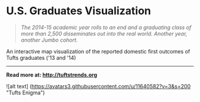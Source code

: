 # U.S. Graduates Visualization

> *The 2014-15 academic year rolls to an end and a graduating class of more than 2,500 disseminates out into the real world. Another year, another Jumbo cohort.*

 An interactive map visualization of the reported domestic first outcomes of Tufts graduates ('13 and '14) 

---

**Read more at: http://tuftstrends.org**

![alt text] (https://avatars3.githubusercontent.com/u/11640582?v=3&s=200 "Tufts Enigma")
